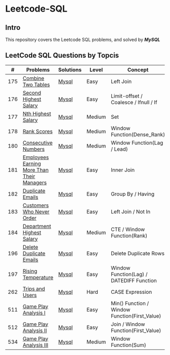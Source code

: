 # Leetcode-SQL

## Intro

This repository covers the Leetcode SQL problems, and solved by **_MySQL_**

## LeetCode SQL Questions by Topcis

| **#** | **Problems** | **Solutions** | **Level** | **Concept** |
|---|---|---|---|---|
| 175 | [Combine Two Tables](https://leetcode.com/problems/combine-two-tables/) | [Mysql](https://github.com/NoraCarey/Leetcode-SQL/tree/main/SQL/0175.Combine%20Two%20Tables) | Easy | Left Join |
| 176 | [Second Highest Salary](https://leetcode.com/problems/second-highest-salary/) | [Mysql](https://github.com/NoraCarey/Leetcode-SQL/tree/main/SQL/0176.%20Second%20Highest%20Salary) | Easy | Limit-offset / Coalesce / Ifnull / If |
| 177 | [Nth Highest Salary](https://leetcode.com/problems/nth-highest-salary/) | [Mysql](https://github.com/NoraCarey/Leetcode-SQL/tree/main/SQL/0177.%20Nth%20Highest%20Salary) | Medium | Set |
| 178 | [Rank Scores](https://leetcode.com/problems/rank-scores/) | [Mysql](https://github.com/NoraCarey/Leetcode-SQL/tree/main/SQL/0178.%20Rank%20Scores) | Medium | Window Function(Dense_Rank) |
| 180 | [Consecutive Numbers](https://leetcode.com/problems/consecutive-numbers/) | [Mysql](https://github.com/NoraCarey/Leetcode-SQL/tree/main/SQL/0180.%20Consecutive%20Numbers) | Medium | Window Function(Lag / Lead) |
| 181 | [Employees Earning More Than Their Managers](https://leetcode.com/problems/employees-earning-more-than-their-managers/) | [Mysql](https://github.com/NoraCarey/Leetcode-SQL/tree/main/SQL/0181.%20Employees%20Earning%20More%20Than%20Their%20Managers) | Easy | Inner Join |
| 182 | [Duplicate Emails](https://leetcode.com/problems/duplicate-emails/) | [Mysql](https://github.com/NoraCarey/Leetcode-SQL/tree/main/SQL/0182.%20Duplicate%20Emails) | Easy | Group By / Having |
| 183 | [Customers Who Never Order](https://leetcode.com/problems/customers-who-never-order/) | [Mysql](https://github.com/NoraCarey/Leetcode-SQL/tree/main/SQL/0183.%20Customers%20Who%20Never%20Order) | Easy | Left Join / Not In |
| 184 | [Department Highest Salary](https://leetcode.com/problems/department-highest-salary/) | [Mysql](https://github.com/NoraCarey/Leetcode-SQL/tree/main/SQL/0184.%20Department%20Highest%20Salary) | Medium | CTE / Window Function(Rank) |
| 196 | [Delete Duplicate Emails](https://leetcode.com/problems/delete-duplicate-emails/) | [Mysql](https://github.com/NoraCarey/Leetcode-SQL/tree/main/SQL/0196.%20Delete%20Duplicate%20Emails) | Easy | Delete Duplicate Rows |
| 197 | [Rising Temperature](https://leetcode.com/problems/rising-temperature/) | [Mysql](https://github.com/NoraCarey/Leetcode-SQL/tree/main/SQL/0197.%20Rising%20Temperature) | Easy | Window Function(Lag) / DATEDIFF Function |
| 262 | [Trips and Users](https://leetcode.com/problems/trips-and-users/) | [Mysql](https://github.com/NoraCarey/Leetcode-SQL/tree/main/SQL/0262.%20Trips%20and%20Users) | Hard | CASE Expression |
| 511 | [Game Play Analysis I](https://leetcode.com/problems/game-play-analysis-i/) | [Mysql](https://github.com/NoraCarey/Leetcode-SQL/tree/main/SQL/0511.%20Game%20Play%20Analysis%20I) | Easy | Min() Function / Window Function(First_Value)  |
| 512 | [Game Play Analysis II](https://leetcode.com/problems/game-play-analysis-ii/) | [Mysql](https://github.com/NoraCarey/Leetcode-SQL/tree/main/SQL/0512.%20Game%20Play%20Analysis%20II) | Easy | Join / Window Function(First_Value)  |
| 534 | [Game Play Analysis III](https://leetcode.com/problems/game-play-analysis-iii/) | [Mysql](https://github.com/NoraCarey/Leetcode-SQL/tree/main/SQL/0534.%20Game%20Play%20Analysis%20III) | Medium | Window Function(Sum)  |













